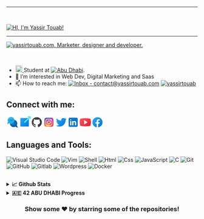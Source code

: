 ***
</br>

[![HI, I'm Yassir Touab!](https://pimp-my-readme.webapp.io/pimp-my-readme/sliding-text?emojis=1f44b_1f5a5-fe0f&text=HI%252C%2520I%27m%2520Yassir%2520Touab%21)](https://yassirtouab.com)
***
[![yassirtouab.com, Marketer, designer and developer.](https://pimp-my-readme.webapp.io/pimp-my-readme/wavy-banner?subtitle=Marketer%2C%20designer%20and%20developer.&title=yassirtouab.com)](https://yassirtouab.com)

<br/>

- <a href="https://www.42network.org/"><img height="18" width="18" src="https://cdn.jsdelivr.net/npm/simple-icons@v6/icons/42.svg" /> </a> Student at [![Abu Dhabi](https://img.shields.io/badge/Abu_Dhabi-7100FE?logo=42&logoColor=FF5E4E)](https://42abudhabi.ae).
- 👀 I’m interested in Web Dev, Digital Marketing and Saas
- 📫 How to reach me: [![Inbox - contact@yassirtouab.com](https://img.shields.io/static/v1?label=Inbox&message=contact%40yassirtouab.com&color=%232FB9E6&logo=mail.ru&logoColor=white)](mailto:contact@yassirtouab.com) [![yassirtouab](https://img.shields.io/static/v1?label=&message=yassirtouab&color=%23E4405F&logo=instagram&logoColor=white)](https://instagram.com/yassirtouab)

## Connect with me:

<a href="mailto:contact@yassirtouab.com" target="_blank">
  <img align="left" alt="yassirtouab.com" height="32" width="32px" src="https://github.com/yassirtouab/yassirtouab/blob/main/README/Icons/communication.png?raw=true" />
</a>

<a href="https://yassirtouab.com" target="_blank">
  <img align="left" alt="yassirtouab.com" height="32" width="32px" src="https://github.com/yassirtouab/yassirtouab/blob/main/README/Icons/website.png?raw=true" />
</a>

<a href="https://github.com/yassirtouab" target="_blank">
  <img align="left" alt="github" height="32" width="32" src="https://github.com/yassirtouab/yassirtouab/blob/main/README/Icons/github.png?raw=true" />
</a>

<a href="https://instagram.com/yassirtouab" target="_blank">
  <img align="left" alt="instagram" height="32" width="32" src="https://github.com/yassirtouab/yassirtouab/blob/main/README/Icons/instagram.png?raw=true" />
</a>

<a href="https://twitter.com/touabyassir" target="_blank">
  <img align="left" alt="twitter" height="32" width="32" src="https://github.com/yassirtouab/yassirtouab/blob/main/README/Icons/twitter.png?raw=true" />
</a>

<a href="https://linkedin.com/in/yassirtouab" target="_blank">
  <img align="left" alt="linkedin" height="32" width="32" src="https://github.com/yassirtouab/yassirtouab/blob/main/README/Icons/linkedin.png?raw=true" />
</a>

<a href="https://youtube.com/yassirtouab" target="_blank">
  <img align="left" alt="youtube" height="32" width="32" src="https://github.com/yassirtouab/yassirtouab/blob/main/README/Icons/youtube.png?raw=true" />
</a>

<a href="https://facebook.com/yassirtouab" target="_blank">
  <img align="left" alt="facebook" height="32" width="32" src="https://github.com/yassirtouab/yassirtouab/blob/main/README/Icons/facebook.png?raw=true" />
</a>

<br/>
<br/>

## Languages and Tools: 

<img alt="Visual Studio Code" src="https://img.shields.io/badge/Visual_Studio_Code-0078D4?style=for-the-badge&logo=visual%20studio%20code&logoColor=white"/> <img alt="Vim" src="https://img.shields.io/badge/VIM-%2311AB00.svg?&style=for-the-badge&logo=vim&logoColor=white"/> <img alt="Shell" src="https://img.shields.io/badge/Shell_Script-121011?style=for-the-badge&logo=gnu-bash&logoColor=white"/> <img alt="Html" src="https://img.shields.io/badge/HTML5-E34F26?style=for-the-badge&logo=html5&logoColor=white"/> <img alt="Css" src="https://img.shields.io/badge/CSS3-1572B6?style=for-the-badge&logo=css3&logoColor=white"/> <img alt="JavaScript" src="https://img.shields.io/badge/JavaScript-323330?style=for-the-badge&logo=javascript&logoColor=F7DF1E"/> <img alt="C" src="https://img.shields.io/badge/C-00599C?style=for-the-badge&logo=c&logoColor=white"/> <img alt="Git" src="https://img.shields.io/badge/GIT-E44C30?style=for-the-badge&logo=git&logoColor=white"/> <img alt="GitHub" src="https://img.shields.io/badge/GitHub-100000?style=for-the-badge&logo=github&logoColor=white"/> <img alt="Gitlab" src="https://img.shields.io/badge/GitLab-330F63?style=for-the-badge&logo=gitlab&logoColor=white"/> <img alt="Wordpress" src="https://img.shields.io/badge/Wordpress-21759B?style=for-the-badge&logo=wordpress&logoColor=white"/> <img alt="Docker" src="https://img.shields.io/badge/Docker-2CA5E0?style=for-the-badge&logo=docker&logoColor=white"/>

##

<details>
<summary><b>📈 Github Stats</b></summary>
 <br/>
<a href="https://github.com/yassirtouab">
  <img align="center" src="https://github-readme-stats.vercel.app/api/top-langs/?username=yassirtouab&theme=onedark" />
</a>
<a href="https://github.com/yassirtouab">
 <img align="center" src="https://github-readme-stats.vercel.app/api?username=yassirtouab&show_icons=true&theme=onedark&line_height=33" alt="Yassir's github stats"/>
</a>
</details>

<details>	
  <br />
  <summary><b>🇦🇪 42 ABU DHABI Progress</b></summary>
<h1>42 Piscine</h1>

[![ytouab's 42 piscine stats](https://badge42.herokuapp.com/api/stats/ytouab?cursus=C%20Piscine)](https://github.com/yassirtouab)

 <h1>42 Cursus</h1>

[![ytouab's 42 cursus stats](https://badge42.herokuapp.com/api/stats/ytouab)](https://github.com/yassirtouab)



## 42 Projects done so far:

Project | Description | Intra
------- | ----------- | -----
[Libft](https://github.com/yassirtouab/libft) | The aim of this project is to code a C library usual functions. | [![jaeskim's 42Project Score](https://badge42.herokuapp.com/api/project/ytouab/Libft)](https://github.com/yassirtouab)
[Born2beroot](https://github.com/yassirtouab/born2beroot)| This project aims to introduce you to the wonderful world of virtualization. | [![jaeskim's 42Project Score](https://badge42.herokuapp.com/api/project/ytouab/Born2beroot)](https://github.com/yassirtouab)
[get_next_line](https://github.com/yassirtouab/get_next_line)| The aim of this project is to code a function that returns a line ending with a newline, read from a file descriptor. | [![jaeskim's 42Project Score](https://badge42.herokuapp.com/api/project/ytouab/get_next_line)](https://github.com/yassirtouab)
[ft_printf](https://github.com/yassrtouab/ft_printf)|The aim of this project is to recode Printf. | [![jaeskim's 42Project Score](https://badge42.herokuapp.com/api/project/ytouab/ft_printf)](https://github.com/yassirtouab)
[minitalk](https://github.com/yassirtouab/minitalk)| The purpose of this project is to code a small data exchange program using UNIX signals. | [![jaeskim's 42Project Score](https://badge42.herokuapp.com/api/project/ytouab/minitalk)](https://github.com/yassirtouab)
[Exam Rank 02](https://github.com/yassirtouab/exam-rank-02)| Exam Rank 02 | [![jaeskim's 42Project Score](https://badge42.herokuapp.com/api/project/ytouab/ft_printf)](https://github.com/yassirtouab)
[push_swap](https://github.com/yassirtouab/push_swap)| This project involves sorting data on a stack, with a limited set of instructions, and the smallest number of moves. To make this happen, you will have to manipulate various sorting algorithms and choose the most appropriate solution(s) for optimized data sorting. | [![jaeskim's 42Project Score](https://badge42.herokuapp.com/api/project/ytouab/push_swap)](https://github.com/yassirtouab)
[so_long](https://github.com/yassirtouab/so_long)| This project is a small 2D game with minilibx. | [![jaeskim's 42Project Score](https://badge42.herokuapp.com/api/project/ytouab/so_long)](https://github.com/yassirtouab) 

 </details>

<!-- ![visitors](https://visitor-badge.glitch.me/badge?page_id=yassirtouab&left_color=gray&right_color=blue) -->

<div align="center">

### Show some ❤️ by starring some of the repositories!

</div>
